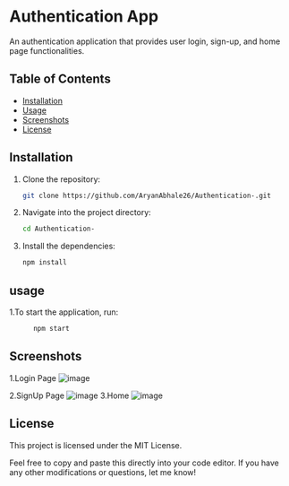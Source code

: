 # Authentication App

An authentication application that provides user login, sign-up, and home page functionalities.

## Table of Contents

- [Installation](#installation)
- [Usage](#usage)
- [Screenshots](#screenshots)
- [License](#license)

## Installation

1. Clone the repository:
   ```bash
   git clone https://github.com/AryanAbhale26/Authentication-.git
2. Navigate into the project directory:
   ```bash
   cd Authentication-
3. Install the dependencies:
   ```bash
   npm install

   
## usage
1.To start the application, run:
```bash
      npm start
```
## Screenshots
1.Login Page
![image](https://github.com/user-attachments/assets/e7c2000d-1441-45da-865b-0b44c034e3f4)

2.SignUp Page
![image](https://github.com/user-attachments/assets/5bc2ee67-b0bc-46b2-aaf7-fcdcc40bdd82)
3.Home
![image](https://github.com/user-attachments/assets/b7226c41-bdf9-4159-9864-cf10964ce1d3)

## License
This project is licensed under the MIT License.

Feel free to copy and paste this directly into your code editor. If you have any other modifications or questions, let me know!





           
